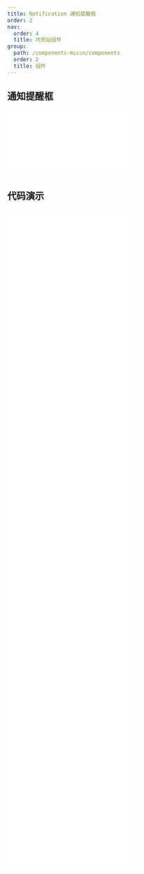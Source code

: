 ```yaml
---
title: Notification 通知提醒框
order: 2
nav:
  order: 4
  title: 内贸站组件
group:
  path: /components-miccn/components
  order: 2
  title: 组件
---
```


## 通知提醒框

<div>
<embed src="@docs-common/notification/index.md"></embed>
</div>
        
## 代码演示

<Row gutter=8>

  <Col span=12>
    
  <div class="code-box"><embed src="@abiz-rc-miccn/notification/demo/basic-notification-miccn.md"></embed></div>
          
  <div class="code-box"><embed src="@abiz-rc-miccn/notification/demo/with-icon-notification-miccn.md"></embed></div>
          
  <div class="code-box"><embed src="@abiz-rc-miccn/notification/demo/custom-icon-notification-miccn.md"></embed></div>
          
  <div class="code-box"><embed src="@abiz-rc-miccn/notification/demo/custom-style-notification-miccn.md"></embed></div>
          
  <div class="code-box"><embed src="@abiz-rc-miccn/notification/demo/hooks-notification-miccn.md"></embed></div>
          
  </Col>
          
  <Col span=12>
    
  <div class="code-box"><embed src="@abiz-rc-miccn/notification/demo/duration-notification-miccn.md"></embed></div>
          
  <div class="code-box"><embed src="@abiz-rc-miccn/notification/demo/with-btn-notification-miccn.md"></embed></div>
          
  <div class="code-box"><embed src="@abiz-rc-miccn/notification/demo/placement-notification-miccn.md"></embed></div>
          
  <div class="code-box"><embed src="@abiz-rc-miccn/notification/demo/update-notification-miccn.md"></embed></div>
          
  </Col>
          
</Row>
        
<div><embed src="@docs-common/notification/index-api.md"></embed><div>
        